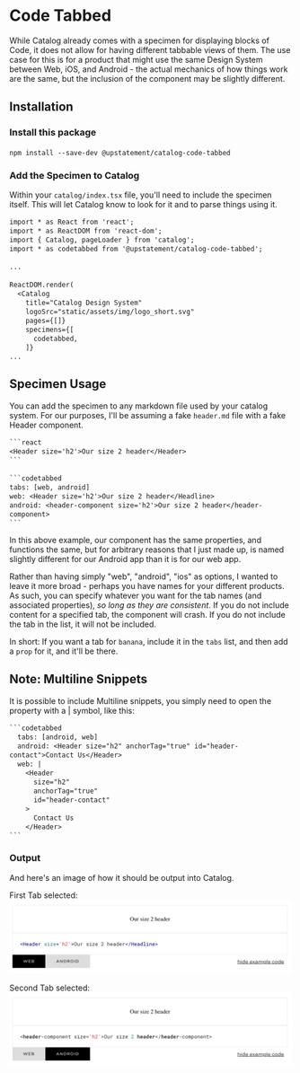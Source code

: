 # Code Tabbed

While Catalog already comes with a specimen for displaying blocks of Code, it does not allow for having different tabbable views of them. The use case for this is for a product that might use the same Design System between Web, iOS, and Android - the actual mechanics of how things work are the same, but the inclusion of the component may be slightly different.

## Installation

### Install this package

`npm install --save-dev @upstatement/catalog-code-tabbed`

### Add the Specimen to Catalog

Within your `catalog/index.tsx` file, you'll need to include the specimen itself. This will let Catalog know to look for it and to parse things using it.

```
import * as React from 'react';
import * as ReactDOM from 'react-dom';
import { Catalog, pageLoader } from 'catalog';
import * as codetabbed from '@upstatement/catalog-code-tabbed';

...

ReactDOM.render(
  <Catalog
    title="Catalog Design System"
    logoSrc="static/assets/img/logo_short.svg"
    pages={[]}
    specimens={[
      codetabbed,
    ]}
...
```

## Specimen Usage

You can add the specimen to any markdown file used by your catalog system. For our purposes, I'll be assuming a fake `header.md` file with a fake Header component.

````
```react
<Header size='h2'>Our size 2 header</Header>
```

```codetabbed
tabs: [web, android]
web: <Header size='h2'>Our size 2 header</Headline>
android: <header-component size='h2'>Our size 2 header</header-component>
```
````

In this above example, our component has the same properties, and functions the same, but for arbitrary reasons that I just made up, is named slightly different for our Android app than it is for our web app.

Rather than having simply "web", "android", "ios" as options, I wanted to leave it more broad - perhaps you have names for your different products. As such, you can specify whatever you want for the tab names (and associated properties), _so long as they are consistent_. If you do not include content for a specified tab, the component will crash. If you do not include the tab in the list, it will not be included. 

In short: If you want a tab for `banana`, include it in the `tabs` list, and then add a `prop` for it, and it'll be there.

## Note: Multiline Snippets

It is possible to include Multiline snippets, you simply need to open the property with a | symbol, like this:

````
```codetabbed
  tabs: [android, web]
  android: <Header size="h2" anchorTag="true" id="header-contact">Contact Us</Header>
  web: |
    <Header 
      size="h2" 
      anchorTag="true" 
      id="header-contact"
    >
      Contact Us
    </Header>
```
````

### Output

And here's an image of how it should be output into Catalog. 
 
First Tab selected:
![](output1.png)

Second Tab selected:
![](output2.png)
